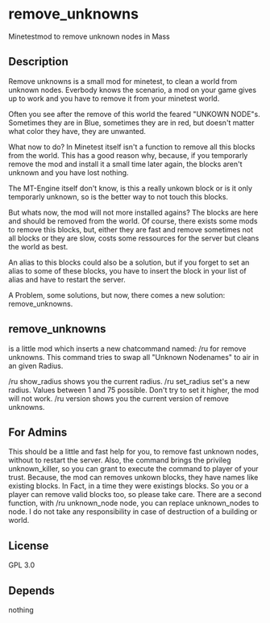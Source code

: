 # remove_unknowns
Minetestmod to remove unknown nodes in Mass

## Description
Remove unknowns is a small mod for minetest, to clean a world from unknown nodes.
Everbody knows the scenario, a mod on your game gives up to work and you have to
remove it from your minetest world.

Often you see after the remove of this world the feared "UNKOWN NODE"s. Sometimes
they are in Blue, sometimes they are in red, but doesn't matter what color they have,
they are unwanted.

What now to do? In Minetest itself isn't a function to remove all this blocks from the world. This has a
good reason why, because, if you temporarly remove the mod and install it a small time later again, the 
blocks aren't unknown and you have lost nothing.

The  MT-Engine itself don't know, is this a really unkown block or is it only temporarly unknown, so is the
better way to not touch this blocks.

But whats now, the mod will not more installed agains? The blocks are here and should be removed from the world.
Of course, there exists some mods to remove this blocks, but, either they are fast and remove sometimes not all blocks or they are slow, costs some ressources for the server but cleans the world as best.

An alias to this blocks could also be a solution, but if you forget to set an alias to some of these blocks, you
have to insert the block in your list of alias and have to restart the server.

A Problem, some solutions, but now, there comes a new solution: remove_unknowns.

## remove_unknowns

is a little mod which inserts a new chatcommand named: /ru <Unknown Node> for remove unknowns.
This command tries to swap all "Unknown Nodenames" to air in an given Radius.

/ru show_radius shows you the current radius.
/ru set_radius set's a new radius. Values between 1 and 75 possible. Don't try to set it higher, the mod will not work.
/ru version shows you  the current version of remove unknowns.

## For Admins

This should be a little and fast help for you, to remove fast unknown nodes, without to restart the server.
Also, the command brings the privileg unknown_killer, so you can grant to execute the command to player of your trust.
Because, the mod can removes unkown blocks, they have names like existing blocks. In  Fact, in a time they were existings blocks. So you or a player can remove valid blocks too, so please take care.
There are a second function, with /ru unknown_node node, you can replace unknown_nodes to node.
I do not take any responsibility in case of destruction of a building or world.

## License

GPL 3.0

## Depends

nothing

